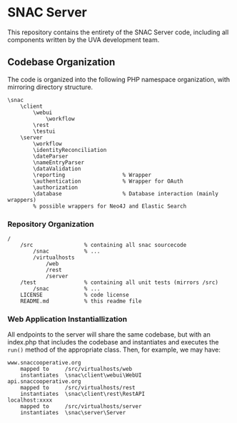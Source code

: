 # SNAC Server

This repository contains the entirety of the SNAC Server code, including all components written by the UVA development team.

## Codebase Organization

The code is organized into the following PHP namespace organization, with mirroring directory structure.

```
\snac
    \client
        \webui
            \workflow
        \rest
        \testui
    \server
        \workflow
        \identityReconciliation
        \dateParser
        \nameEntryParser
        \dataValidation
        \reporting                  % Wrapper
        \authentication             % Wrapper for OAuth
        \authorization
        \database                   % Database interaction (mainly wrappers)
        % possible wrappers for Neo4J and Elastic Search
```


### Repository Organization

```
/
    /src                % containing all snac sourcecode
        /snac           % ...
        /virtualhosts
            /web
            /rest
            /server
    /test               % containing all unit tests (mirrors /src)
        /snac           % ...
    LICENSE             % code license
    README.md           % this readme file
```

### Web Application Instantiallization

All endpoints to the server will share the same codebase, but with an index.php that includes the codebase and instantiates and executes the `run()` method of the appropriate class.  Then, for example, we may have:

```
www.snaccooperative.org
    mapped to     /src/virtualhosts/web
    instantiates  \snac\client\webui\WebUI
api.snaccooperative.org
    mapped to     /src/virtualhosts/rest
    instantiates  \snac\client\rest\RestAPI
localhost:xxxx   
    mapped to     /src/virtualhosts/server
    instantiates  \snac\server\Server
```
